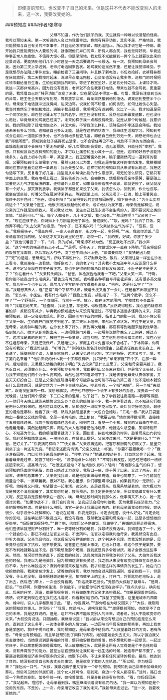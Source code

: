 > 即便提前预知，也改变不了自己的未来。但是这并不代表不能改变别人的未来，这一次，我要改变她的。

###预知症
####作者/张寒寺

						父母不知道，作为他们孩子的我，天生就有一种难以说清楚的怪病。我可以预知未来。第一次听说的人会以为我很幸运，竟然有特异功能，其实不是，严格地说，我只能预知与自己有关的不幸事件，并且无论怎样尝试，都无法阻止。所以我才说它是一种病。最开始我只是能猜到大人要说的词，就像跟他们异口同声，所有人都会笑，我也觉得好玩，毕竟这种事正常人也能做，不值得大惊小怪。但是渐渐地，我发现不光能猜到一两个马上就要说出来的应景词语，更能猜到他们几个小时甚至一天之后要说的一长段话。有一次，我预知到母亲会骂我，因为第二天上学迟到，老师打电话回来告状。她骂我的话虽然不重，还是让我觉得难受。于是我想尽办法阻止事件发生，睡前检查了三遍闹钟，并且换了新电池，书包收拾好，衣裤鞋袜都在床前放好。第二天我按时起床，洗漱早点毫无拖拉，公交车也没有让我多等，进校门的时候把红领巾翻给值日生看，生怕他耽搁我的时间，等进了教室坐好，足足五分钟之后，上课铃才响。我这一天都非常高兴，因为我没有迟到，老师就不会往我家打电话，母亲也就不会骂我，更重要的是，我凭借自己的“特异功能”改变了未来，实在是没法不得意一番。可惜，我没有注意到当天的异常，班主任全天都没有到校，等我放学回家，母亲果然接到他的电话，说我迟到整整半个小时，母亲放下电话就冲进我房间，边哭边骂，说我如何不珍惜，如何贪玩，如何让她伤心失望。我当时竟然忘了害怕和难过，满脑子都是疑惑，我明明没有迟到啊。又过了一天，我才知道是另一个同学迟到，却在登记薄上写了我的名字，班主任没有核实，虽然他后来跟我道歉，但也没什么用处，毕竟母亲的骂我已经挨了，未来的样子我一点都没有改变。就是从那个时候起，我意识到，我的预知除了徒增烦恼之外，并无大用，不管我怎么挣扎，该降临的不幸还是会降临。我知道未来有多么可怕，也知道自己多么无能。就是在这样的状态下，我继续生活和学习。预知到考试会在最后一道题扣很多分，也不会特地多检查几遍，即便自己做到万无一失，阅卷老师也会让我“得偿所愿”。预知到会肚子痛得死去活来，也不会管住嘴巴不吃，吃到不干净的东西会痛，一直饿着肚皮就不会痛吗？更无奈的是，好几次预知到会受伤，也无法预防，只能任凭“宰割”。我想，只有假装自己没有预知的能力，才可以让痛苦和压力减小一点。但是，这样的好日子没能持续多久，在我上初中的第一年，某堂课上，我正望着窗外出神，脑子里突然闪过一道刺耳的警报，又要预知到什么倒霉事了吧，虽然已经习以为常，但我还是害怕这样的事情发生。我模模糊糊地在意识里看见这样一条讯息：我会失去父亲。这样可怕的预知以前从来没有出现过，我把这句话写下来，反复看了好几遍，指望能从中解读出别的什么意思来，可无论怎么研究，它都只有字面上的意思。我在电视上看过，没有爸爸的小孩，会被欺负，然后躲在母亲怀里哭，要是碰上需要花大力气才能解决的事，还得请外人帮忙，如果母亲带着孩子改嫁，那就更惨了，继父就没有一个好人。那天直到放学，我满脑子都是如果没了父亲，我该怎么办。回到家，作业也没写，就坐在饭桌前，盯着父母在厨房转来转去，等到饭菜上桌，父亲又喝了一口酒，脸上带着笑意，我终于忍不住问：“爸爸，你会死吗？”父亲把夹起的豆芽放回碗里，搁下筷子说：“为什么突然问这个？”父亲是个医生，他很少跟我谈起他的职业，或许他认为我不懂，母亲倒是解释过，说父亲的工作就是治病救人，所以我总以为，医生自己就是永远不会生病的人，更不要说死之类的事情。“就是问问。”“会。每个人都会死，几十年之后，我也会死。”“那现在呢？”父亲笑了一下，“现在应该不会，你妈妈上个月刚逼我做了体检，挺健康的。”“哦，是吗？”我扒了口饭，突然弄不明白“失去父亲”的意思。“你小子，还不高兴吗？”父亲装作生气的样子。“没有，没有，”我摇摇筷子，“很高兴啊，一家人长命百岁，永远在一起，多好啊。”“来，我给你添饭。”母亲说着拿过我的碗。父亲这才又夹起碗里的豆芽，刚咬一口，“我的天，好咸。你放了多少盐？”我也试着尝了一下，“妈，真的好咸。”母亲却不以为然，“反正我吃不出来。”我小声说，“这个牛肉的味道也有点不对……”“是啊，好多天了，你做饭水平一直在下降哟。”母亲将盛好的饭放在我面前，然后拿起大勺子，浇了些牛肉汤汁上去，“那偏要你吃！”我猜是因为提了“死”的话题，惹母亲生气，所以不再说什么，只好默默吃饭。饭后，父亲跟往常一样坐在沙发上看书，我则坐在一边看他，他好像老了，真的老了吗？其实我不太知道中年人应该是什么样子，说不定父亲现在的样子很正常，我也不记得他的眼角以前有没有皱纹，小肚子是不是更大了？“你在看什么？”父亲转头问我。“爸爸，体检报告给我看一下吧。”父亲大笑一声，“行啊，看你能不能查出什么毛病来。”报告足有两页纸，表格里各种项目写得密密麻麻，还有很多英文缩写，我几乎一个也不认识，偶尔几个手写的字也写得格外潦草，“爸爸，这是什么字？”“正常。”我暗想真丢人，连“正常”两个字都不认识，硬着头皮又看了一会儿，还是看不出哪里不对劲。“怎么样，小医生，我有什么毛病？”我脸上发窘，胡乱指了一下，“这两个数字，怎么不一样？”“一个舒张压，一个收缩压，当然不一样。放心，都在正常范围内，学校体检不查血压吗？”我尴尬地笑笑，“检查啊，我没注意，拿去吧，你很健康。”虽然说得轻松，我心里的疑惑和害怕却一点都没有减少，毕竟我的预知能力从来没有落空过，不管是多遥远多怪异的未来，只要被预知到，就一定会变成现实。所以，回房间写作业的时候，临关上门的那一刻，我忍不住又看了父亲一眼，生怕再开门就见不到他了。第二天早上醒来，果然出了点状况，不过不是父亲，而是母亲，被闹钟叫醒的我，在沙发上等了好久，直到再次睡着，都没有等到她起来给我做早饭，临到快八点，她才从卧室跑出来，一边把我往门外推，一边解释说她昨晚忘了上闹钟，睡过点了。这次我是真的迟到了，被班主任一顿臭骂，那当然啦，学生迟到老师会扣工资的，我在心里不住埋怨母亲，又是把饭做坏，又是睡过头，家庭主妇未免当得太不合格了。“于冰同学，你有没有听我说？”我连忙站直，“听着的。”“你别找些莫名其妙的理由，还把责任推到家长身上，再者说了，隔壁班那个谁，人单亲家庭的，从来没见过他迟到，学习还特好，这次又考了，嗯，考了第几名来着？”他后面说的什么我一个字都没有听，我只听到“单亲家庭”四个字，在那一瞬间，后知后觉，又愚蠢又幼稚的我终于明白“失去父亲”是什么意思了。父亲和母亲要离婚了。我告诉自己，必须做点什么，不管预知症有多准，我都要阻止父亲离开我们。但是我全无头绪，因为我不知道他们两个为什么要离婚，自然也就不知道如何下手，我是该督促母亲认真做家务，并且天天打扮自己，还是去父亲的医院搜寻那个可能存在也可能不存在的第三者？说不定根本就没有什么具体原因，就是突然为了一件小事就吵起来，吵着吵着，一个喊“离婚”，另一个喊“离就离”，跟电视里演的一样。我想破脑袋，终于也只想到一个说不上有多好的办法，我要弄一个烛光晚餐，让他们两个感受一下三口之家的温暖，说干就干，放了学我就往商店跑——我哪等得起，万一他们今天晚上就签离婚协议怎么办？商店的蜡烛倒不少，我一件件看过去，也不知道它们都是用什么材料做的，居然可以卖这么贵，早知道这一周就不吃早饭了。最后我只好问店员，最便宜的蜡烛是哪种，他看了我一眼，然后从抽屉里拿出一大包白色蜡烛，“五毛一根。”我从口袋里掏出一叠坐公交找的零钱，全是一毛两毛的，放上柜台，“我要五根。”他也懒得数毛票，直接拨了五根蜡烛过来。我两手握着蜡烛往店外走，刚到门口，看见一个小孩，被他的父母牵在中间，他走着走着，突然抬起两只脚，两边的大人也跟着把他拎起来，他就这么悬空着，笑得特别开心。不知道为什么，我的眼泪跟着就流了下来。回到家，挨到吃晚饭的时间，趁着母亲出门扔垃圾，我赶紧把蜡烛拿出来，一根根点着，在餐桌上摆好。父亲凑过来问，“这是要做什么？”“爸爸，把灯关了。”“你要搞花样吗？”“快关嘛。”父亲没再追问，把客厅和厨房的灯都关了，屋里只剩桌子这一片还有光亮。“看起来还挺有情调。”父亲又倒上一杯酒，“你要不要跟我喝一个？”我正准备回答，门口突然传来母亲的声音，“停电了吗？”她说着按动开关，灯自然又亮了起来。我看着母亲走过来，她瞥了蜡烛一眼，“没停电点什么蜡烛？”不等我有反应，她已经把蜡烛一根根拔起来吹灭，提高嗓门说，“吃饭还点蜡烛？不怕烧到头发吗？胡闹！”看她那么生气的样子，想到预知的场面终将来临，而自己绝对无力改变，我胸口一痛，终于哭了出来。又过了两天，到了周末，该来的总算来了，父亲先找我谈，说是他提出跟母亲离婚，母亲也同意了，一个月前就在商量这个事，一直瞒着我，很对不起。我心里想，你们哪里瞒得住我，如果我真的一无所知，才好呢。他接着又问我，希望跟谁一起生活。选父亲，还是选母亲。我呆呆地望着他，他大概以为我是被这个消息震傻了，其实我想的是，按照预示，我注定要失去父亲，所以我选谁又有什么意义呢，反正最后是要和母亲在一起的，唉，母亲这段时间对我那么凶，做事情又不上心，她一定很讨厌我。“如果你选不了，我们会打官司，法官应该会把你判给我，因为我更有经济能力。”父亲的眼神很热切。可是有什么用啊，法官一定会让我跟母亲去的。轮到母亲跟我谈的时候，她话很少，似乎没什么好解释的，“话说在前面，你要是跟我，肯定会吃苦，没什么好处。”肯定会吃你的苦吧，话在嘴边却不敢说出来，我没有看她，既然我注定要和母亲在一起，还是多想想她的好处吧，“妈妈做饭很好吃。”“算了吧，给你们父子俩做饭，我做够了。”离婚的流程走得很快，他们应该早就把财产分割好了，唯一要等待分割的是我，我最终没有选谁，我知道选了一个，另一个就会伤心，那还不如让法官去决定。不出所料，法官决定将我判给母亲，我虽然没有出庭，但听大伯说，父亲当庭抗议，他说母亲没有挣钱的能力，这个判决不合理。而我没想到的是，母亲竟然也提出了抗议，她不想要我，她甚至在法庭上撒泼，在地上打滚，说这个孩子是累赘，要是不改判她就赖在这不走。我不敢想象那个场面，我到底是有多令她讨厌，她才会做出这些事来。然而，情况突然急转直下，超出我的经验，法官居然真的将我改判给了父亲。大伯告诉我这些的时候，我还以为是他骗我，因为预知症没有失灵过，我之前从来没有改变过降临在自己身上的不幸，为什么唯独这次？直到母亲回来收拾东西，我才相信这样的事情真的发生了。她在门口收拾她的鞋，我就坐在沙发上，望着她的背影，我以为她会过来跟我道别，或者抱我一下，但是没有，什么也没有。母亲把鞋装进箱子里，拍拍裤子上的尘土，打开门，将钥匙扔在地板上，走了出去，然后把门带上，一次也没有看我。“你这故事还挺长。”秃顶的大叔敲了敲烟斗。“是啊，挺长。”“也好啊，你跟你爸生活，你爸能干，才能把你培养成现在这样子。”我点头承认，确实如此，后来的升学，深造，都要花很多钱，只有做医生的父亲才承担得起。“你要是跟着你妈妈，啧啧，说不定到现在还在我们这儿混呢，你看我们这穷的。”我望了望周围，这里是城市的西南角，城中村，穷人几乎都聚居于此。“是，你说得对。”“那你现在为啥又回来？”“大叔，我刚刚说的预知症的事儿，你信吗？”“我信，你读书人，说啥我都信。”“即便提前预知，也改变不了自己的未来，我是这样说的。但是，这并不代表不能改变别人的未来，或者说，别人不能改变你的未来。”大叔没有说话，只顾抽烟。我继续说道：“我以前从来没有想过自己的预知症是怎么来的，直到过了这么多年，一边体会更多的人情世故，一边回味当年母亲做的那些事，再加上我本身是学医的，我终于明白过来，我的预知症，是母亲遗传给我的。”大叔望着路口的方向，若有所思。“母亲也有预知症，而且早就预知到了同样的情况，她知道她会失去丈夫，所以才强迫我父亲去做体检，当她意识到是离婚的时候，便开始安排我的着落，她不想我和她一起受苦，一起过穷日子，所以故意把饭做得很难吃，早上故意睡过头，就是要让所有人觉得她是个不合格的母亲，没有养育孩子的能力，甚至当法官想强制让我和她一起生活的时候，她连尊严都不要了，也要逼迫我跟着经济条件好很多的父亲，她狠下心肠，不让未来有任何逆转的机会。最后，她达到了目的。她没有改变自己失去丈夫的事实，但是改变了我的人生轨迹。”“所以呢，你为啥回来？”我吐出一口气，“大叔，我最近脑子里又冒出一个新的预知，我预知到自己回来参加母亲的葬礼，然后听见她的邻居们说，这个女人好可怜，临到死，身边一个亲人都没有。”这时，路口出现一个熟悉的身影，如多年前一样，她拎着菜篮，只是身形已经有些佝偻。“看，你妈妈回来了。”我站起来，招招手，让母亲看到我，嘴里继续说着没有说完的话，“我一直以为预知症是个没用的东西，不是的，上一次，母亲用它改变了我的未来。”我朝母亲走过去。“这一次，我要改变她的。”			  		